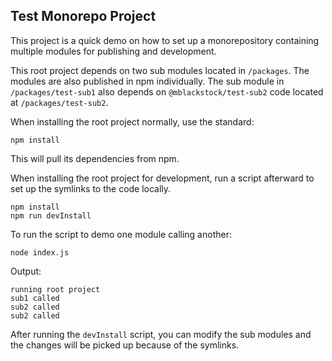 ## Test Monorepo Project

This project is a quick demo on how to set up a monorepository containing multiple modules for publishing and development.

This root project depends on two sub modules located in `/packages`.  The modules are also published in npm individually.  The sub module
in `/packages/test-sub1` also depends on `@mblackstock/test-sub2` code located at `/packages/test-sub2`.

When installing the root project normally, use the standard:

    npm install
    
This will pull its dependencies from npm.

When installing the root project for development, run a script afterward to set up the symlinks to the code locally.

    npm install
    npm run devInstall

To run the script to demo one module calling another:

    node index.js

Output:

```
running root project
sub1 called
sub2 called
sub2 called
```

After running the `devInstall` script, you can modify the sub modules and the changes will be picked up because of the symlinks.

